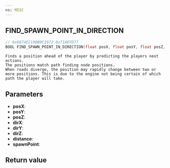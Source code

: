 ```yaml
---
ns: MISC
---
```

## FIND_SPAWN_POINT_IN_DIRECTION

```c
// 0x6874E2190B0C1972 0x71AEFD77
BOOL FIND_SPAWN_POINT_IN_DIRECTION(float posX, float posY, float posZ, float dirX, float dirY, float dirZ, float distance, Vector3* spawnPoint);
```

```
Finds a position ahead of the player by predicting the players next actions.  
The positions match path finding node positions.  
When roads diverge, the position may rapidly change between two or more positions. This is due to the engine not being certain of which path the player will take.  
```

## Parameters
* **posX**: 
* **posY**: 
* **posZ**: 
* **dirX**: 
* **dirY**: 
* **dirZ**: 
* **distance**: 
* **spawnPoint**: 

## Return value
